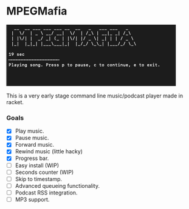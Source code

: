 # MPEGMafia
![Alt text](/mpegmafia.png "Optional Title")

This is a very early stage command line music/podcast player made in racket. 

### Goals
- [x] Play music.
- [x] Pause music.
- [x] Forward music.
- [x] Rewind music (little hacky)
- [x] Progress bar.
- [ ] Easy install (WIP)
- [ ] Seconds counter (WIP)
- [ ] Skip to timestamp.
- [ ] Advanced queueing functionality.
- [ ] Podcast RSS integration.
- [ ] MP3 support.
